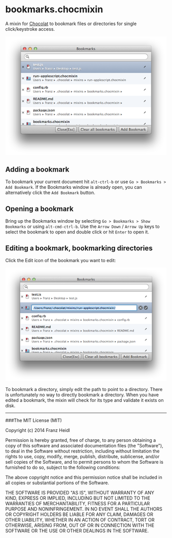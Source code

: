 # bookmarks.chocmixin

A mixin for [Chocolat](http://www.chocolatapp.com) to bookmark files or directories for single click/keystroke access.

![bookmarks.chocmixin Screenshot](http://github.com/franzheidl/bookmarks.chocmixin/raw/master/screenshots/bookmarks.png)

## Adding a bookmark
To bookmark your current document hit `alt-ctrl-b` or use `Go > Bookmarks > Add Bookmark`.
If the Bookmarks window is already open, you can alternatively click the `Add Bookmark` button.

## Opening a bookmark
Bring up the Bookmarks window by selecting `Go > Bookmarks > Show Bookmarks` or using `alt-cmd-ctrl-b`. Use the `Arrow Down` / `Arrow Up` keys to select the bookmark to open and double click or hit `Enter` to open it.

## Editing a bookmark, bookmarking directories
Click the Edit icon of the bookmark you want to edit:

![Editing Screenshot](http://github.com/franzheidl/bookmarks.chocmixin/raw/master/screenshots/bookmarks-edit.png)

To bookmark a directory, simply edit the path to point to a directory. There is unfortunately no way to directly bookmark a directory.
When you have edited a bookmark, the mixin will check for its type and validate it exists on disk.


---



###The MIT License (MIT)


Copyright (c) 2014 Franz Heidl

Permission is hereby granted, free of charge, to any person obtaining a copy
of this software and associated documentation files (the "Software"), to deal
in the Software without restriction, including without limitation the rights
to use, copy, modify, merge, publish, distribute, sublicense, and/or sell
copies of the Software, and to permit persons to whom the Software is
furnished to do so, subject to the following conditions:

The above copyright notice and this permission notice shall be included in
all copies or substantial portions of the Software.

THE SOFTWARE IS PROVIDED "AS IS", WITHOUT WARRANTY OF ANY KIND, EXPRESS OR
IMPLIED, INCLUDING BUT NOT LIMITED TO THE WARRANTIES OF MERCHANTABILITY,
FITNESS FOR A PARTICULAR PURPOSE AND NONINFRINGEMENT. IN NO EVENT SHALL THE
AUTHORS OR COPYRIGHT HOLDERS BE LIABLE FOR ANY CLAIM, DAMAGES OR OTHER
LIABILITY, WHETHER IN AN ACTION OF CONTRACT, TORT OR OTHERWISE, ARISING FROM,
OUT OF OR IN CONNECTION WITH THE SOFTWARE OR THE USE OR OTHER DEALINGS IN
THE SOFTWARE.


